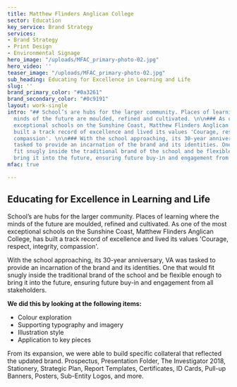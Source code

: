 ```yaml
---
title: Matthew Flinders Anglican College
sector: Education
key_service: Brand Strategy
services:
- Brand Strategy
- Print Design
- Environmental Signage
hero_image: "/uploads/MFAC_primary-photo-02.jpg"
hero_video: ''
teaser_image: "/uploads/MFAC_primary-photo-02.jpg"
sub_heading: Educating for Excellence in Learning and Life
slug: ''
brand_primary_color: "#0a3261"
brand_secondary_color: "#0c9191"
layout: work-single
intro: "## School’s are hubs for the larger community. Places of learning where the
  minds of the future are moulded, refined and cultivated. \n\n### As one of the most
  exceptional schools on the Sunshine Coast, Matthew Flinders Anglican College, has
  built a track record of excellence and lived its values 'Courage, respect, integrity,
  compassion'. \n\n### With the school approaching, its 30-year anniversary, VA was
  tasked to provide an incarnation of the brand and its identities. One that would
  fit snugly inside the traditional brand of the school and be flexible enough to
  bring it into the future, ensuring future buy-in and engagement from all stakeholders."
mfac: true

---
```

## **Educating for Excellence in Learning and Life**

School’s are hubs for the larger community. Places of learning where the minds of the future are moulded, refined and cultivated. As one of the most exceptional schools on the Sunshine Coast, Matthew Flinders Anglican College, has built a track record of excellence and lived its values 'Courage, respect, integrity, compassion'.

With the school approaching, its 30-year anniversary, VA was tasked to provide an incarnation of the brand and its identities. One that would fit snugly inside the traditional brand of the school and be flexible enough to bring it into the future, ensuring future buy-in and engagement from all stakeholders.

**We did this by looking at the following items:**

* Colour exploration
* Supporting typography and imagery
* Illustration style
* Application to key pieces

From its expansion, we were able to build specific collateral that reflected the updated brand. Prospectus, Presentation Folder, The Investigator 2018, Stationery, Strategic Plan, Report Templates, Certificates, ID Cards, Pull-up Banners, Posters, Sub-Entity Logos, and more.